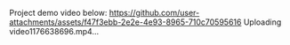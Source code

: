 Project demo video below:
https://github.com/user-attachments/assets/f47f3ebb-2e2e-4e93-8965-710c70595616
Uploading video1176638696.mp4…

